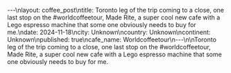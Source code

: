 ---\nlayout: coffee_post\ntitle: Toronto leg of the trip coming to a close, one last stop on the #worldcoffeetour, Made Rite, a super cool new cafe with a Lego espresso machine that some one obviously needs to buy for me.\ndate: 2024-11-18\ncity: Unknown\ncountry: Unknown\ncontinent: Unknown\npublished: true\ncafe_name: Worldcoffeetour\n---\n\nToronto leg of the trip coming to a close, one last stop on the #worldcoffeetour, Made Rite, a super cool new cafe with a Lego espresso machine that some one obviously needs to buy for me.